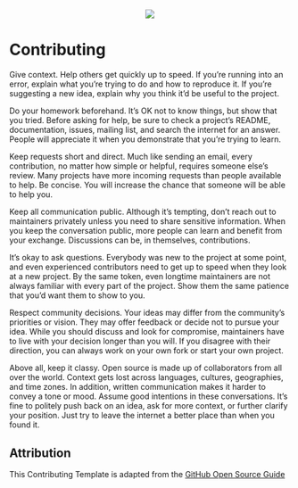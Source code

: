 [Guide]: https://opensource.guide/

<a href="https://github.com/github/opensource.guide">
  <h1 align="center">
    <picture>
      <img src="https://github.com/github/opensource.guide/blob/main/assets/images/cards/contribute.png">
    </picture>
  </h1>
</a>

# Contributing

Give context. Help others get quickly up to speed. If you’re running into an error, explain what you’re trying to do and how to reproduce it. If you’re suggesting a new idea, explain why you think it’d be useful to the project.

Do your homework beforehand. It’s OK not to know things, but show that you tried. Before asking for help, be sure to check a project’s README, documentation, issues, mailing list, and search the internet for an answer. People will appreciate it when you demonstrate that you’re trying to learn.

Keep requests short and direct. Much like sending an email, every contribution, no matter how simple or helpful, requires someone else’s review. Many projects have more incoming requests than people available to help. Be concise. You will increase the chance that someone will be able to help you.

Keep all communication public. Although it’s tempting, don’t reach out to maintainers privately unless you need to share sensitive information. When you keep the conversation public, more people can learn and benefit from your exchange. Discussions can be, in themselves, contributions.

It’s okay to ask questions. Everybody was new to the project at some point, and even experienced contributors need to get up to speed when they look at a new project. By the same token, even longtime maintainers are not always familiar with every part of the project. Show them the same patience that you’d want them to show to you.

Respect community decisions. Your ideas may differ from the community’s priorities or vision. They may offer feedback or decide not to pursue your idea. While you should discuss and look for compromise, maintainers have to live with your decision longer than you will. If you disagree with their direction, you can always work on your own fork or start your own project.

Above all, keep it classy. Open source is made up of collaborators from all over the world. Context gets lost across languages, cultures, geographies, and time zones. In addition, written communication makes it harder to convey a tone or mood. Assume good intentions in these conversations. It’s fine to politely push back on an idea, ask for more context, or further clarify your position. Just try to leave the internet a better place than when you found it.

## Attribution

This Contributing Template is adapted from the [GitHub Open Source Guide][Guide]
